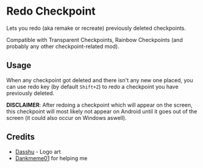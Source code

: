 # Redo Checkpoint

Lets you <cl>redo</c> (aka remake or recreate) previously <cr>deleted</c> <cg>checkpoints</c>.

Compatible with Transparent Checkpoints, <cr>R</c><co>a</c><cg>i</c><cy>n</c><cj>b</c><ca>o</c><cp>w</c> Checkpoints (and probably any other checkpoint-related mod).

## Usage

When any checkpoint got deleted and there isn't any new one placed, you can use redo key (by default `Shift+Z`) to redo a checkpoint you have previously deleted.

**DISCLAIMER**: After redoing a checkpoint which will appear on the screen, this checkpoint will most likely not appear on Android until it goes out of the screen (it could also occur on Windows aswell).

## Credits

- [Dasshu](user:1975253) - Logo art
- [Dankmeme01](https://github.com/dankmeme01) for helping me
